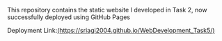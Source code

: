 This repository contains the static website I developed in Task 2, now successfully deployed using GitHub Pages 

Deployment Link:[(https://sriagi2004.github.io/WebDevelopment_Task5/)](https://sriagi2004.github.io/WebDevelopment_Task5/)

